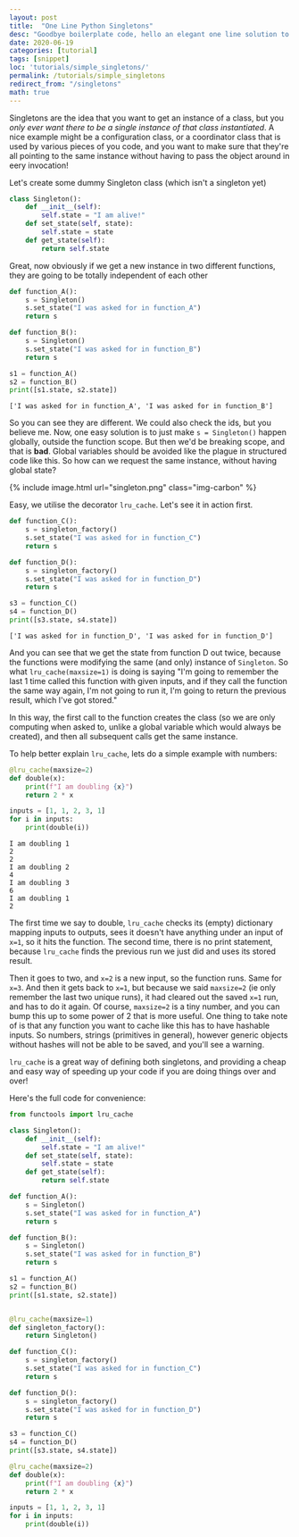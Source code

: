 ```yaml
---
layout: post
title:  "One Line Python Singletons"
desc: "Goodbye boilerplate code, hello an elegant one line solution to get singletons in python"
date: 2020-06-19
categories: [tutorial]
tags: [snippet]
loc: 'tutorials/simple_singletons/'
permalink: /tutorials/simple_singletons
redirect_from: "/singletons"
math: true
---
```


Singletons are the idea that you want to get an instance of a class, but you *only ever want there to be a single instance of that class instantiated*. A nice example might be a configuration class, or a coordinator class that is used by various pieces of you code, and you want to make sure that they're all pointing to the same instance without having to pass the object around in eery invocation!

Let's create some dummy Singleton class (which isn't a singleton yet)


```python
class Singleton():
    def __init__(self):
        self.state = "I am alive!"
    def set_state(self, state):
        self.state = state
    def get_state(self):
        return self.state
```

Great, now obviously if we get a new instance in two different functions, they are going to be totally independent of each other


```python
def function_A():
    s = Singleton()
    s.set_state("I was asked for in function_A")
    return s

def function_B():
    s = Singleton()
    s.set_state("I was asked for in function_B")
    return s

s1 = function_A()
s2 = function_B()
print([s1.state, s2.state])
```

    ['I was asked for in function_A', 'I was asked for in function_B']
    

So you can see they are different. We could also check the ids, but you believe me. Now, one easy solution is to just make `s = Singleton()` happen globally, outside the function scope. But then we'd be breaking scope, and that is **bad**. Global variables should be avoided like the plague in structured code like this. So how can we request the same instance, without having global state?



{% include image.html url="singleton.png" class="img-carbon" %}

Easy, we utilise the decorator `lru_cache`. Let's see it in action first.


```python
def function_C():
    s = singleton_factory()
    s.set_state("I was asked for in function_C")
    return s

def function_D():
    s = singleton_factory()
    s.set_state("I was asked for in function_D")
    return s

s3 = function_C()
s4 = function_D()
print([s3.state, s4.state])
```

    ['I was asked for in function_D', 'I was asked for in function_D']
    

And you can see that we get the state from function D out twice, because the functions were modifying the same (and only) instance of `Singleton`. So what `lru_cache(maxsize=1)` is doing is saying "I'm going to remember the last 1 time called this function with given inputs, and if they call the function the same way again, I'm not going to run it, I'm going to return the previous result, which I've got stored."

In this way, the first call to the function creates the class (so we are only computing when asked to, unlike a global variable which would always be created), and then all subsequent calls get the same instance.

To help better explain `lru_cache`, lets do a simple example with numbers:


```python
@lru_cache(maxsize=2)
def double(x):
    print(f"I am doubling {x}")
    return 2 * x

inputs = [1, 1, 2, 3, 1]
for i in inputs:
    print(double(i))
```

    I am doubling 1
    2
    2
    I am doubling 2
    4
    I am doubling 3
    6
    I am doubling 1
    2
    

The first time we say to double, `lru_cache` checks its (empty) dictionary mapping inputs to outputs, sees it doesn't have anything under an input of `x=1`, so it hits the function. The second time, there is no print statement, because `lru_cache` finds the previous run we just did and uses its stored result.

Then it goes to two, and `x=2` is a new input, so the function runs. Same for `x=3`. And then it gets back to `x=1`, but because we said `maxsize=2` (ie only remember the last two unique runs), it had cleared out the saved `x=1` run, and has to do it again. Of course, `maxsize=2` is a tiny number, and you can bump this up to some power of 2 that is more useful. One thing to take note of is that any function you want to cache like this has to have hashable inputs. So numbers, strings (primitives in general), however generic objects without hashes will not be able to be saved, and you'll see a warning. 

`lru_cache` is a great way of defining both singletons, and providing a cheap and easy way of speeding up your code if you are doing things over and over!

Here's the full code for convenience:

```python
from functools import lru_cache

class Singleton():
    def __init__(self):
        self.state = "I am alive!"
    def set_state(self, state):
        self.state = state
    def get_state(self):
        return self.state

def function_A():
    s = Singleton()
    s.set_state("I was asked for in function_A")
    return s

def function_B():
    s = Singleton()
    s.set_state("I was asked for in function_B")
    return s

s1 = function_A()
s2 = function_B()
print([s1.state, s2.state])


@lru_cache(maxsize=1)
def singleton_factory():
    return Singleton()

def function_C():
    s = singleton_factory()
    s.set_state("I was asked for in function_C")
    return s

def function_D():
    s = singleton_factory()
    s.set_state("I was asked for in function_D")
    return s

s3 = function_C()
s4 = function_D()
print([s3.state, s4.state])

@lru_cache(maxsize=2)
def double(x):
    print(f"I am doubling {x}")
    return 2 * x

inputs = [1, 1, 2, 3, 1]
for i in inputs:
    print(double(i))

```
